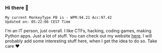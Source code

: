 ### Hi there 👋
<!-- PB START -->
```
My current MonkeyType PB is - WPM:94.21 Acc:97.42
Updated on: 05:22:06 CEST Time
```
<!-- PB END -->
I'm an IT person, just overall. I like CTFs, hacking, coding games, making Python apps. Just a lot of stuff.
You can check out my website [here](https://skill3472.github.io/).
I will probably add some interesting stuff here, when I get the idea to do so. Take care ❤️
